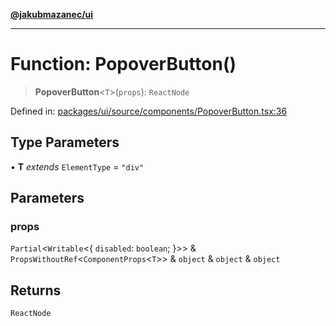 [**@jakubmazanec/ui**](../README.md)

---

# Function: PopoverButton()

> **PopoverButton**\<`T`\>(`props`): `ReactNode`

Defined in:
[packages/ui/source/components/PopoverButton.tsx:36](https://github.com/jakubmazanec/tools/blob/7c5f40d811171692b72a47160bc33d644201b16a/packages/ui/source/components/PopoverButton.tsx#L36)

## Type Parameters

• **T** _extends_ `ElementType` = `"div"`

## Parameters

### props

`Partial`\<`Writable`\<\{ `disabled`: `boolean`; \}\>\> &
`PropsWithoutRef`\<`ComponentProps`\<`T`\>\> & `object` & `object` & `object`

## Returns

`ReactNode`
